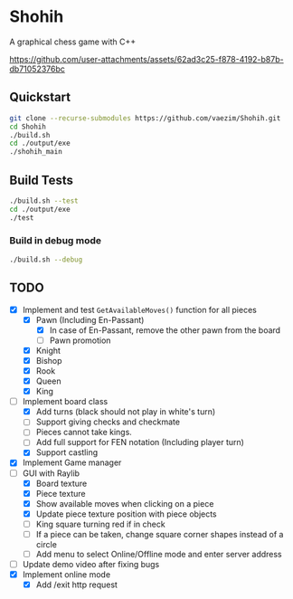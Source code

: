 # Shohih

A graphical chess game with C++

https://github.com/user-attachments/assets/62ad3c25-f878-4192-b87b-db71052376bc

## Quickstart

```sh
git clone --recurse-submodules https://github.com/vaezim/Shohih.git
cd Shohih
./build.sh
cd ./output/exe
./shohih_main
```

## Build Tests

```sh
./build.sh --test
cd ./output/exe
./test
```

### Build in debug mode
```sh
./build.sh --debug
```

## TODO
- [X] Implement and test `GetAvailableMoves()` function for all pieces
  - [X] Pawn (Including En-Passant)
    - [X] In case of En-Passant, remove the other pawn from the board
    - [ ] Pawn promotion
  - [X] Knight
  - [X] Bishop
  - [X] Rook
  - [X] Queen
  - [X] King
- [ ] Implement board class
  - [X] Add turns (black should not play in white's turn)
  - [ ] Support giving checks and checkmate
  - [ ] Pieces cannot take kings.
  - [ ] Add full support for FEN notation (Including player turn)
  - [X] Support castling
- [X] Implement Game manager
- [ ] GUI with Raylib
  - [X] Board texture
  - [X] Piece texture
  - [X] Show available moves when clicking on a piece
  - [X] Update piece texture position with piece objects
  - [ ] King square turning red if in check
  - [ ] If a piece can be taken, change square corner shapes instead of a circle
  - [ ] Add menu to select Online/Offline mode and enter server address
- [ ] Update demo video after fixing bugs
- [X] Implement online mode
  - [X] Add /exit http request
